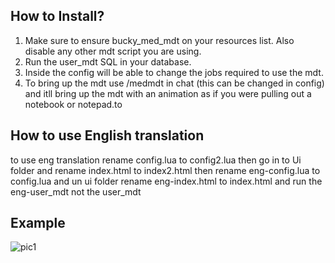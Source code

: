 ## How to Install?

1. Make sure to ensure bucky_med_mdt on your resources list. Also disable any other mdt script you are using.
2. Run the user_mdt SQL in your database.
3. Inside the config will be able to change the jobs required to use the mdt.
4. To bring up the mdt use /medmdt in chat (this can be changed in config) and itll bring up the mdt with an animation as if you were pulling out a notebook or notepad.to


## How to use English translation 
to use eng translation rename config.lua to config2.lua then go in to Ui folder and rename index.html to index2.html 
then rename eng-config.lua to config.lua and un ui folder rename eng-index.html to index.html
and run the eng-user_mdt not the user_mdt 

## Example
![pic1](https://cdn.discordapp.com/attachments/1048675733658144808/1091054634694623312/image.png)
